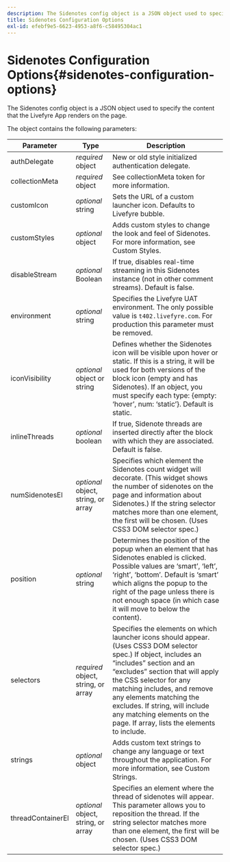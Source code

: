 ```yaml
---
description: The Sidenotes config object is a JSON object used to specify the content that the Livefyre App renders on the page.
title: Sidenotes Configuration Options
exl-id: efebf9e5-6623-4953-a8f6-c58495304ac1
---
```

# Sidenotes Configuration Options{#sidenotes-configuration-options}

The Sidenotes config object is a JSON object used to specify the content that the Livefyre App renders on the page.

The object contains the following parameters:

|Parameter|Type|Description|
|--- |--- |--- |
|authDelegate|*required* object|New or old style initialized authentication delegate.|
|collectionMeta|*required* object|See collectionMeta token for more information.|
|customIcon|*optional* string|Sets the URL of a custom launcher icon. Defaults to Livefyre bubble.|
|customStyles|*optional* object|Adds custom styles to change the look and feel of Sidenotes. For more information, see Custom Styles.|
|disableStream|*optional* Boolean|If true, disables real-time streaming in this Sidenotes instance (not in other comment streams). Default is false.|
|environment|*optional* string|Specifies the Livefyre UAT environment. The only possible value is `t402.livefyre.com`. For production this parameter must be removed.|
|iconVisibility|*optional* object or string|Defines whether the Sidenotes icon will be visible upon hover or static. If this is a string, it will be used for both versions of the block icon (empty and has Sidenotes). If an object, you must specify each type: {empty: ‘hover’, num: ‘static’}. Default is static.|
|inlineThreads|*optional* boolean|If true, Sidenote threads are inserted directly after the block with which they are associated. Default is false.|
|numSidenotesEl|*optional* object, string, or array|Specifies which element the Sidenotes count widget will decorate. (This widget shows the number of sidenotes on the page and information about Sidenotes.) If the string selector matches more than one element, the first will be chosen. (Uses CSS3 DOM selector spec.)|
|position|*optional* string|Determines the position of the popup when an element that has Sidenotes enabled is clicked. Possible values are ‘smart’, ‘left’, ‘right’, ‘bottom’. Default is ‘smart’ which aligns the popup to the right of the page unless there is not enough space (in which case it will move to below the content).|
|selectors|*required* object, string, or array|Specifies the elements on which launcher icons should appear. (Uses CSS3 DOM selector spec.) If object, includes an “includes” section and an “excludes” section that will apply the CSS selector for any matching includes, and remove any elements matching the excludes. If string, will include any matching elements on the page. If array, lists the elements to include.|
|strings|*optional* object|Adds custom text strings to change any language or text throughout the application. For more information, see Custom Strings.|
|threadContainerEl|*optional* object, string, or array|Specifies an element where the thread of sidenotes will appear. This parameter allows you to reposition the thread. If the string selector matches more than one element, the first will be chosen. (Uses CSS3 DOM selector spec.)|
